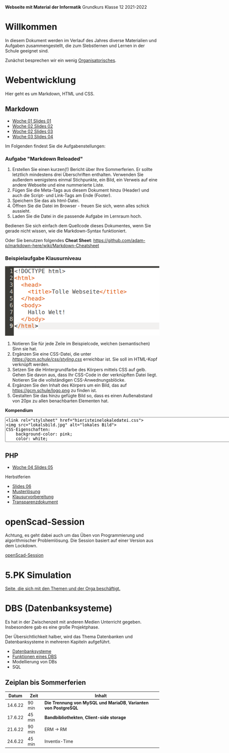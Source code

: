 **Webseite mit Material der Informatik**
	Grundkurs Klasse 12 2021-2022

# Willkommen

In diesem Dokument werden im Verlauf des Jahres diverse Materialien und Aufgaben zusammengestellt, die zum Slebstlernen und Lernen in der Schule geeignet sind.

Zunächst besprechen wir ein wenig [Organisatorisches](wpu-informatik-12_intro_reveal.slides.md).

# Webentwicklung

Hier geht es um Markdown, HTML und CSS.

## Markdown

- [Woche 01 Slides 01](wpu-informatik-12_wo01_sliedes01_reveal.slides.md)
- [Woche 02 Slides 02](slides_02.slides.md)
- [Woche 02 Slides 03](slides_03.slides.md)
- [Woche 03 Slides 04](slides_04.slides.md)

Im Folgenden findest Sie die Aufgabenstellungen:

### Aufgabe "Markdown Reloaded"

1. Erstellen Sie einen kurzen(!) Bericht über Ihre Sommerferien. Er sollte letztlich mindestens drei Überschriften enthalten. Verwenden Sie außerdem wenigstens einmal Stichpunkte, ein Bild, ein Verweis auf eine andere Webseite und eine nummerierte Liste.
1. Fügen Sie die Meta-Tags aus diesem Dokument hinzu (Header) und auch die Script- und Link-Tags am Ende (Footer).
1. Speichern Sie das als html-Datei.
1. Öffnen Sie die Datei im Browser - freuen Sie sich, wenn alles schick aussieht.
1. Laden Sie die Datei in die passende Aufgabe im Lernraum hoch.

Bedienen Sie sich einfach dem Quellcode dieses Dokumentes, wenn Sie gerade nicht wissen, wie die Markdown-Syntax funktioniert.

Oder Sie benutzen folgendes **Cheat Sheet**: https://github.com/adam-p/markdown-here/wiki/Markdown-Cheatsheet

### Beispielaufgabe Klausurniveau

![Beispielcode HTML-Grundgerüst](attach_html-grundgeruest.png)

1. Notieren Sie für jede Zeile im Beispielcode, welchen (semantischen) Sinn sie hat.
1. Ergänzen Sie eine CSS-Datei, die unter *https://gcm.schule/css/styling.css* erreichbar ist. Sie soll im HTML-Kopf verknüpft werden.
1. Setzen Sie die Hintergrundfarbe des Körpers mittels CSS auf gelb. Gehen Sie davon aus, dass Ihr CSS-Code in der verknüpften Datei liegt. Notieren Sie die vollständigen CSS-Anwednungsblöcke.
1. Ergänzen Sie den Inhalt des Körpers um ein Bild, das auf https://gcm.schule/logo.png zu finden ist.
1. Gestalten Sie das hinzu gefügte Bild so, dass es einen Außenabstand von 20px zu allen benachbarten Elementen hat.

**Kompendium**

<textarea cols=100 rows=5>
<link rel="stylsheet" href="hieristeinelokaledatei.css">
<img src="lokalsbild.jpg" alt="lokales Bild"> 
CSS-Eigenschaften:
    background-color: pink;
    color: white;
    margin: 3em;

</textarea>

## PHP

- [Woche 04 Slides 05](slides_05.slides.md)

Herbstferien

- [Slides 06](slides_06.slides.md)
- [Musterlösung](Musterloesungen_Miniprogramme.md)
- [Klausurvorbereitung](Klausurvorbeitung.md)
- [Transparenzdokument](Klausurvorbeitung_transparenzdokument.md)

# openScad-Session

Achtung, es geht dabei auch um das Üben von Programmierung und algorithmischer Problemlösung. Die Session basiert auf einer Version aus dem Lockdown.

[openScad-Session](openScad_session.md)

# 5.PK Simulation

[Seite, die sich mit den Themen und der Orga beschäftigt.](5pk_simulation_2022.md)


# DBS (Datenbanksysteme)

Es hat in der Zwischenzeit mit anderen Medien Unterricht gegeben. Insbesondere gab es eine große Projektphase.

Der Übersichtlichkeit halber, wird das Thema Datenbanken und Datenbanksysteme in mehreren Kapiteln aufgeführt.

* [Datenbanksysteme](gk-informatik-Q2_dbs_01.md)
* [Funktionen eines DBS](gk-informatik-Q2_dbs_02.md)
* Modellierung von DBs
* SQL

## Zeiplan bis Sommerferien

| Datum | Zeit | Inhalt |
|---|---|---|
|14.6.22| 90 min | **Die Trennung von MySQL und MariaDB**, **Varianten von PostgreSQL** |
|17.6.22| 45 min | **Bandbibliothekten**, **Client-side storage** |
|21.6.22| 90 min | ERM -> RM |
|24.6.22| 45 min | Inventix-Time |

